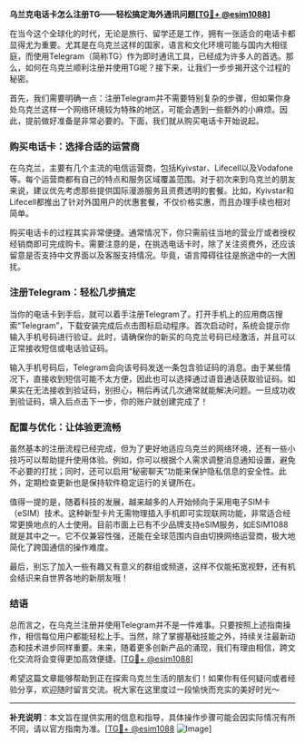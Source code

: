 **乌兰克电话卡怎么注册TG——轻松搞定海外通讯问题[[TG💪+ @esim1088](https://t.me/s/esim1088)]**

在当今这个全球化的时代，无论是旅行、留学还是工作，拥有一张适合的电话卡都显得尤为重要。尤其是在乌克兰这样的国家，语言和文化环境可能与国内大相径庭，而使用Telegram（简称TG）作为即时通讯工具，已经成为许多人的首选。那么，如何在乌克兰顺利注册并使用TG呢？接下来，让我们一步步揭开这个过程的秘密。

首先，我们需要明确一点：注册Telegram并不需要特别复杂的步骤，但如果你身处乌克兰这样一个网络环境较为特殊的地区，可能会遇到一些额外的小麻烦。因此，提前做好准备是非常必要的。下面，我们就从购买电话卡开始说起。

### 购买电话卡：选择合适的运营商

在乌克兰，主要有几个主流的电信运营商，包括Kyivstar、Lifecell以及Vodafone等。每个运营商都有自己的特点和服务区域覆盖范围。对于初次来到乌克兰的朋友来说，建议优先考虑那些提供国际漫游服务且资费透明的套餐。比如，Kyivstar和Lifecell都推出了针对外国用户的优惠套餐，不仅价格实惠，而且办理手续也相对简单。

购买电话卡的过程其实非常便捷。通常情况下，你只需前往当地的营业厅或者授权经销商即可完成购卡。需要注意的是，在挑选电话卡时，除了关注资费外，还应该留意是否支持中文界面以及客服支持情况。毕竟，语言障碍往往是旅途中的一大困扰。

### 注册Telegram：轻松几步搞定

当你的电话卡到手后，就可以着手注册Telegram了。打开手机上的应用商店搜索“Telegram”，下载安装完成后点击图标启动程序。首次启动时，系统会提示你输入手机号码进行验证。此时，请确保你的新买的乌克兰号码已经激活，并且可以正常接收短信或电话验证码。

输入手机号码后，Telegram会向该号码发送一条包含验证码的消息。由于某些情况下，直接收到短信可能不太方便，因此也可以选择通过语音通话获取验证码。如果实在无法接收到验证码，别担心，稍后再试几次通常就能解决问题。一旦成功收到验证码，填入后点击下一步，你的账户就创建完成了！

### 配置与优化：让体验更流畅

虽然基本的注册流程已经完成，但为了更好地适应乌克兰的网络环境，还有一些小技巧可以帮助提升使用体验。例如，你可以根据个人需求调整消息通知设置，避免不必要的打扰；同时，还可以启用“秘密聊天”功能来保护隐私信息的安全性。此外，定期检查更新也是保持软件稳定运行的关键所在。

值得一提的是，随着科技的发展，越来越多的人开始倾向于采用电子SIM卡（eSIM）技术。这种新型卡片无需物理插入手机即可实现联网功能，非常适合经常更换地点的人士使用。目前市面上已有不少品牌支持eSIM服务，如ESIM1088就是其中之一。它不仅兼容性强，还能在全球范围内自由切换网络运营商，极大地简化了跨国通信的操作难度。

最后，别忘了加入一些有趣又有意义的群组或频道，这样不仅能拓宽视野，还有机会结识来自世界各地的新朋友哦！

### 结语

总而言之，在乌克兰注册并使用Telegram并不是一件难事。只要按照上述指南操作，相信每位用户都能轻松上手。当然，除了掌握基础技能之外，持续关注最新动态和技术进步同样重要。未来，随着更多创新产品的涌现，我们有理由相信，跨文化交流将会变得更加高效便捷。[[TG💪+ @esim1088](https://t.me/s/esim1088)]

希望这篇文章能够帮助到正在探索乌克兰生活的朋友们！如果你有任何疑问或者经验分享，欢迎随时留言交流。祝大家在这里度过一段愉快而充实的美好时光～ 

---

**补充说明**：本文旨在提供实用的信息和指导，具体操作步骤可能会因实际情况有所不同，请以官方指南为准。[[TG💪+ @esim1088](https://t.me/s/esim1088) ![Image](https://i.postimg.cc/4NQfJmqS/Snipaste-2025-05-13-00-14-12.png)]